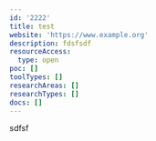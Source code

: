 ```yaml
---
id: '2222'
title: test
website: 'https://www.example.org'
description: fdsfsdf
resourceAccess:
  type: open
poc: []
toolTypes: []
researchAreas: []
researchTypes: []
docs: []
---
```

sdfsf
